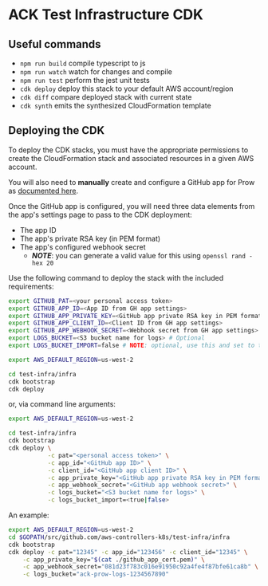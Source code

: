 # ACK Test Infrastructure CDK

## Useful commands

 * `npm run build`   compile typescript to js
 * `npm run watch`   watch for changes and compile
 * `npm run test`    perform the jest unit tests
 * `cdk deploy`      deploy this stack to your default AWS account/region
 * `cdk diff`        compare deployed stack with current state
 * `cdk synth`       emits the synthesized CloudFormation template

## Deploying the CDK
To deploy the CDK stacks, you must have the appropriate permissions to create
the CloudFormation stack and associated resources in a given AWS account.

You will also need to **manually** create and configure a GitHub app for Prow as [documented here](https://github.com/kubernetes-sigs/prow/blob/main/site/content/en/docs/getting-started-deploy.md#github-app).

Once the GitHub app is configured, you will need three data elements from the app's settings page to pass to the CDK deployment:

- The app ID
- The app's private RSA key (in PEM format)
- The app's configured webhook secret
  - **_NOTE_**: you can generate a valid value for this using `openssl rand -hex 20`

Use the following command to deploy the stack with the included requirements:
```bash
export GITHUB_PAT=<your personal access token>
export GITHUB_APP_ID=<App ID from GH app settings>
export GITHUB_APP_PRIVATE_KEY=<GitHub app private RSA key in PEM format>
export GITHUB_APP_CLIENT_ID=<Client ID from GH app settings>
export GITHUB_APP_WEBHOOK_SECRET=<Webhook secret from GH app settings>
export LOGS_BUCKET=<S3 bucket name for logs> # Optional
export LOGS_BUCKET_IMPORT=false # NOTE: optional, use this and set to true if you want to import an existing bucket

export AWS_DEFAULT_REGION=us-west-2

cd test-infra/infra
cdk bootstrap
cdk deploy
```

or, via command line arguments:
```bash
export AWS_DEFAULT_REGION=us-west-2

cd test-infra/infra
cdk bootstrap
cdk deploy \
           -c pat="<personal access token>" \
           -c app_id="<GitHub app ID>" \
           -c client_id="<GitHub app client ID>" \
           -c app_private_key="<GitHub app private RSA key in PEM format>" \
           -c app_webhook_secret="<GitHub app webhook secret>" \
           -c logs_bucket="<S3 bucket name for logs>" \
           -c logs_bucket_import=<true|false>
```

An example:
```bash
export AWS_DEFAULT_REGION=us-west-2
cd $GOPATH/src/github.com/aws-controllers-k8s/test-infra/infra
cdk bootstrap
cdk deploy -c pat="12345" -c app_id="123456" -c client_id="12345" \
    -c app_private_key="$(cat ./github_app_cert.pem)" \
    -c app_webhook_secret="081d23f783c016e91950c92a4fe4f87bfe61ca8b" \
    -c logs_bucket="ack-prow-logs-1234567890"
```